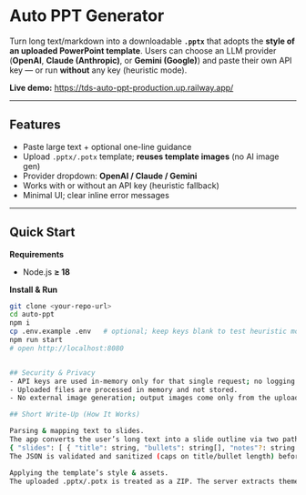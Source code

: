 # Auto PPT Generator

Turn long text/markdown into a downloadable **`.pptx`** that adopts the **style of an uploaded PowerPoint template**. Users can choose an LLM provider (**OpenAI**, **Claude (Anthropic)**, or **Gemini (Google)**) and paste their own API key — or run **without** any key (heuristic mode).

**Live demo:** https://tds-auto-ppt-production.up.railway.app/

---

## Features
- Paste large text + optional one-line guidance
- Upload `.pptx/.potx` template; **reuses template images** (no AI image gen)
- Provider dropdown: **OpenAI / Claude / Gemini**
- Works with or without an API key (heuristic fallback)
- Minimal UI; clear inline error messages

---

## Quick Start

**Requirements**
- Node.js **≥ 18**

**Install & Run**
```bash
git clone <your-repo-url>
cd auto-ppt
npm i
cp .env.example .env   # optional; keep keys blank to test heuristic mode
npm run start
# open http://localhost:8080


## Security & Privacy
- API keys are used in-memory only for that single request; no logging or persistence.
- Uploaded files are processed in memory and not stored.
- No external image generation; output images come only from the uploaded template.

## Short Write-Up (How It Works)

Parsing & mapping text to slides.
The app converts the user’s long text into a slide outline via two paths. If the user provides a valid key and selects a provider (OpenAI, Claude, or Gemini), the server sends a compact system instruction and the user content to the model and requests strict JSON:
{ "slides": [ { "title": string, "bullets": string[], "notes"?: string } ] }.
The JSON is validated and sanitized (caps on title/bullet length) before composition. If no key is present or the model call fails, the app falls back to a heuristic: it segments by markdown headings/blank lines, treats concise first lines as titles, and trims bullets. Slide count scales with input size and structure rather than being fixed.

Applying the template’s style & assets.
The uploaded .pptx/.potx is treated as a ZIP. The server extracts theme hints (colors/fonts) from /ppt/theme/theme*.xml and collects images from /ppt/media/*. Using pptxgenjs, the generator defines a simple master slide with the template’s background/accent color, applies major/minor fonts to titles and body, and composes a new deck from the outline. To meet constraints, no AI images are created; instead, images found in the template are reused (e.g., subtle cover background or small content inserts). This best-effort approach mirrors the template’s look while keeping assets consistent across generated slides.
